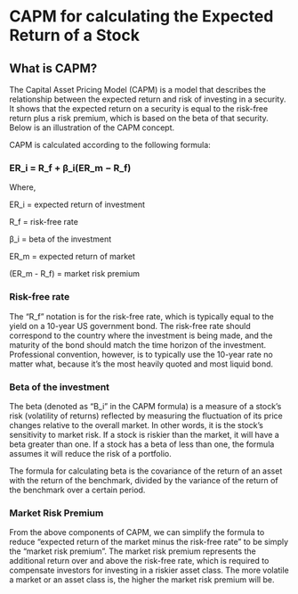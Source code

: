 # CAPM for calculating the Expected Return of a Stock

## What is CAPM?
The Capital Asset Pricing Model (CAPM) is a model that describes the relationship between the expected return and risk of investing in a security. It shows that the expected return on a security is equal to the risk-free return plus a risk premium, which is based on the beta of that security. Below is an illustration of the CAPM concept.

CAPM is calculated according to the following formula:

### ER_i = R_f + β_i(ER_m − R_f)
Where,

ER_i = expected return of investment

R_f = risk-free rate

β_i = beta of the investment

ER_m = expected return of market

(ER_m - R_f) = market risk premium

### Risk-free rate
The “R_f” notation is for the risk-free rate, which is typically equal to the yield on a 10-year US government bond.  The risk-free rate should correspond to the country where the investment is being made, and the maturity of the bond should match the time horizon of the investment. Professional convention, however, is to typically use the 10-year rate no matter what, because it’s the most heavily quoted and most liquid bond.

### Beta of the investment
The beta (denoted as “B_i” in the CAPM formula) is a measure of a stock’s risk (volatility of returns) reflected by measuring the fluctuation of its price changes relative to the overall market. In other words, it is the stock’s sensitivity to market risk. If a stock is riskier than the market, it will have a beta greater than one. If a stock has a beta of less than one, the formula assumes it will reduce the risk of a portfolio.

The formula for calculating beta is the covariance of the return of an asset with the return of the benchmark, divided by the variance of the return of the benchmark over a certain period.

### Market Risk Premium
From the above components of CAPM, we can simplify the formula to reduce “expected return of the market minus the risk-free rate” to be simply the “market risk premium”.  The market risk premium represents the additional return over and above the risk-free rate, which is required to compensate investors for investing in a riskier asset class. The more volatile a market or an asset class is, the higher the market risk premium will be.

